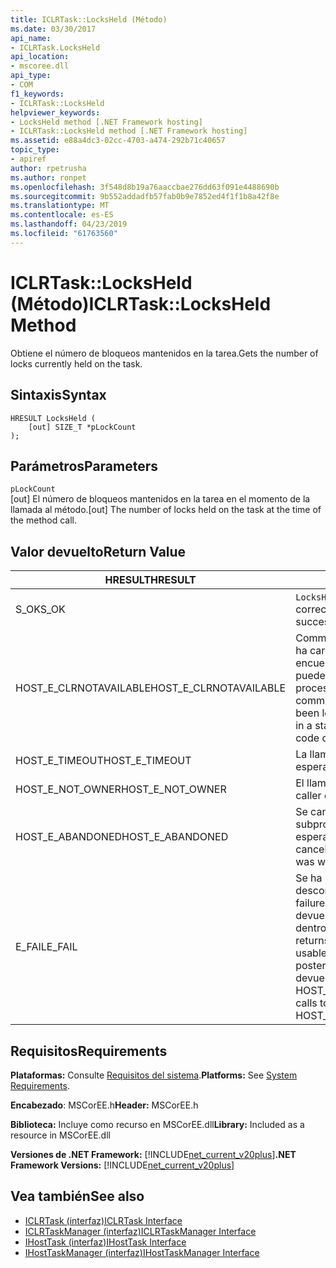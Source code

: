 ```yaml
---
title: ICLRTask::LocksHeld (Método)
ms.date: 03/30/2017
api_name:
- ICLRTask.LocksHeld
api_location:
- mscoree.dll
api_type:
- COM
f1_keywords:
- ICLRTask::LocksHeld
helpviewer_keywords:
- LocksHeld method [.NET Framework hosting]
- ICLRTask::LocksHeld method [.NET Framework hosting]
ms.assetid: e88a4dc3-02cc-4703-a474-292b71c40657
topic_type:
- apiref
author: rpetrusha
ms.author: ronpet
ms.openlocfilehash: 3f548d8b19a76aaccbae276dd63f091e4488690b
ms.sourcegitcommit: 9b552addadfb57fab0b9e7852ed4f1f1b8a42f8e
ms.translationtype: MT
ms.contentlocale: es-ES
ms.lasthandoff: 04/23/2019
ms.locfileid: "61763560"
---
```

# <a name="iclrtasklocksheld-method"></a><span data-ttu-id="7b37f-102">ICLRTask::LocksHeld (Método)</span><span class="sxs-lookup"><span data-stu-id="7b37f-102">ICLRTask::LocksHeld Method</span></span>
<span data-ttu-id="7b37f-103">Obtiene el número de bloqueos mantenidos en la tarea.</span><span class="sxs-lookup"><span data-stu-id="7b37f-103">Gets the number of locks currently held on the task.</span></span>  
  
## <a name="syntax"></a><span data-ttu-id="7b37f-104">Sintaxis</span><span class="sxs-lookup"><span data-stu-id="7b37f-104">Syntax</span></span>  
  
```  
HRESULT LocksHeld (  
    [out] SIZE_T *pLockCount  
);  
```  
  
## <a name="parameters"></a><span data-ttu-id="7b37f-105">Parámetros</span><span class="sxs-lookup"><span data-stu-id="7b37f-105">Parameters</span></span>  
 `pLockCount`  
 <span data-ttu-id="7b37f-106">[out] El número de bloqueos mantenidos en la tarea en el momento de la llamada al método.</span><span class="sxs-lookup"><span data-stu-id="7b37f-106">[out] The number of locks held on the task at the time of the method call.</span></span>  
  
## <a name="return-value"></a><span data-ttu-id="7b37f-107">Valor devuelto</span><span class="sxs-lookup"><span data-stu-id="7b37f-107">Return Value</span></span>  
  
|<span data-ttu-id="7b37f-108">HRESULT</span><span class="sxs-lookup"><span data-stu-id="7b37f-108">HRESULT</span></span>|<span data-ttu-id="7b37f-109">Descripción</span><span class="sxs-lookup"><span data-stu-id="7b37f-109">Description</span></span>|  
|-------------|-----------------|  
|<span data-ttu-id="7b37f-110">S_OK</span><span class="sxs-lookup"><span data-stu-id="7b37f-110">S_OK</span></span>|<span data-ttu-id="7b37f-111">`LocksHeld` se devolvió correctamente.</span><span class="sxs-lookup"><span data-stu-id="7b37f-111">`LocksHeld` returned successfully.</span></span>|  
|<span data-ttu-id="7b37f-112">HOST_E_CLRNOTAVAILABLE</span><span class="sxs-lookup"><span data-stu-id="7b37f-112">HOST_E_CLRNOTAVAILABLE</span></span>|<span data-ttu-id="7b37f-113">Common language runtime (CLR) no se ha cargado en un proceso o el CLR se encuentra en un estado en el que no se puede ejecutar código administrado o procesar la llamada correctamente.</span><span class="sxs-lookup"><span data-stu-id="7b37f-113">The common language runtime (CLR) has not been loaded into a process, or the CLR is in a state in which it cannot run managed code or process the call successfully.</span></span>|  
|<span data-ttu-id="7b37f-114">HOST_E_TIMEOUT</span><span class="sxs-lookup"><span data-stu-id="7b37f-114">HOST_E_TIMEOUT</span></span>|<span data-ttu-id="7b37f-115">La llamada ha agotado el tiempo de espera.</span><span class="sxs-lookup"><span data-stu-id="7b37f-115">The call timed out.</span></span>|  
|<span data-ttu-id="7b37f-116">HOST_E_NOT_OWNER</span><span class="sxs-lookup"><span data-stu-id="7b37f-116">HOST_E_NOT_OWNER</span></span>|<span data-ttu-id="7b37f-117">El llamador no posee el bloqueo.</span><span class="sxs-lookup"><span data-stu-id="7b37f-117">The caller does not own the lock.</span></span>|  
|<span data-ttu-id="7b37f-118">HOST_E_ABANDONED</span><span class="sxs-lookup"><span data-stu-id="7b37f-118">HOST_E_ABANDONED</span></span>|<span data-ttu-id="7b37f-119">Se canceló un evento mientras un subproceso bloqueado o fibra estaba esperando en ella.</span><span class="sxs-lookup"><span data-stu-id="7b37f-119">An event was canceled while a blocked thread or fiber was waiting on it.</span></span>|  
|<span data-ttu-id="7b37f-120">E_FAIL</span><span class="sxs-lookup"><span data-stu-id="7b37f-120">E_FAIL</span></span>|<span data-ttu-id="7b37f-121">Se ha producido un error irrecuperable desconocido.</span><span class="sxs-lookup"><span data-stu-id="7b37f-121">An unknown catastrophic failure occurred.</span></span> <span data-ttu-id="7b37f-122">Cuando un método devuelve E_FAIL, CLR ya no es utilizable dentro del proceso.</span><span class="sxs-lookup"><span data-stu-id="7b37f-122">When a method returns E_FAIL, the CLR is no longer usable within the process.</span></span> <span data-ttu-id="7b37f-123">Las llamadas posteriores a métodos de hospedaje devuelven HOST_E_CLRNOTAVAILABLE.</span><span class="sxs-lookup"><span data-stu-id="7b37f-123">Subsequent calls to hosting methods return HOST_E_CLRNOTAVAILABLE.</span></span>|  
  
## <a name="requirements"></a><span data-ttu-id="7b37f-124">Requisitos</span><span class="sxs-lookup"><span data-stu-id="7b37f-124">Requirements</span></span>  
 <span data-ttu-id="7b37f-125">**Plataformas:** Consulte [Requisitos del sistema](../../../../docs/framework/get-started/system-requirements.md).</span><span class="sxs-lookup"><span data-stu-id="7b37f-125">**Platforms:** See [System Requirements](../../../../docs/framework/get-started/system-requirements.md).</span></span>  
  
 <span data-ttu-id="7b37f-126">**Encabezado**: MSCorEE.h</span><span class="sxs-lookup"><span data-stu-id="7b37f-126">**Header:** MSCorEE.h</span></span>  
  
 <span data-ttu-id="7b37f-127">**Biblioteca:** Incluye como recurso en MSCorEE.dll</span><span class="sxs-lookup"><span data-stu-id="7b37f-127">**Library:** Included as a resource in MSCorEE.dll</span></span>  
  
 <span data-ttu-id="7b37f-128">**Versiones de .NET Framework:** [!INCLUDE[net_current_v20plus](../../../../includes/net-current-v20plus-md.md)]</span><span class="sxs-lookup"><span data-stu-id="7b37f-128">**.NET Framework Versions:** [!INCLUDE[net_current_v20plus](../../../../includes/net-current-v20plus-md.md)]</span></span>  
  
## <a name="see-also"></a><span data-ttu-id="7b37f-129">Vea también</span><span class="sxs-lookup"><span data-stu-id="7b37f-129">See also</span></span>

- [<span data-ttu-id="7b37f-130">ICLRTask (interfaz)</span><span class="sxs-lookup"><span data-stu-id="7b37f-130">ICLRTask Interface</span></span>](../../../../docs/framework/unmanaged-api/hosting/iclrtask-interface.md)
- [<span data-ttu-id="7b37f-131">ICLRTaskManager (interfaz)</span><span class="sxs-lookup"><span data-stu-id="7b37f-131">ICLRTaskManager Interface</span></span>](../../../../docs/framework/unmanaged-api/hosting/iclrtaskmanager-interface.md)
- [<span data-ttu-id="7b37f-132">IHostTask (interfaz)</span><span class="sxs-lookup"><span data-stu-id="7b37f-132">IHostTask Interface</span></span>](../../../../docs/framework/unmanaged-api/hosting/ihosttask-interface.md)
- [<span data-ttu-id="7b37f-133">IHostTaskManager (interfaz)</span><span class="sxs-lookup"><span data-stu-id="7b37f-133">IHostTaskManager Interface</span></span>](../../../../docs/framework/unmanaged-api/hosting/ihosttaskmanager-interface.md)

